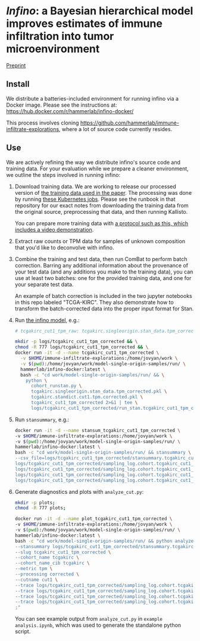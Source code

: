 # *Infino*: a Bayesian hierarchical model improves estimates of immune infiltration into tumor microenvironment

[Preprint](https://www.biorxiv.org/content/early/2017/11/21/221671)

## Install

We distribute a batteries-included environment for running infino via a Docker image. Please see the instructions at: https://hub.docker.com/r/hammerlab/infino-docker/

This process involves cloning https://github.com/hammerlab/immune-infiltrate-explorations, where a lot of source code currently resides.

## Use

We are actively refining the way we distribute infino's source code and training data. For your evaluation while we prepare a cleaner environment, we outline the steps involved in running infino:

1. Download training data. We are working to release our processed version of [the training data used in the paper](https://www.nature.com/articles/sdata201551). The processing was done by running [these Kubernetes jobs](https://github.com/hammerlab/infiltrate-rnaseq-pipeline/). Please see the runbook in that repository for our exact notes from downloading the training data from the original source, preprocessing that data, and then running Kallisto.

    You can prepare more training data with [a protocol such as this, which includes a video demonstration](https://www.ncbi.nlm.nih.gov/pmc/articles/PMC3144656/).

2. Extract raw counts or TPM data for samples of unknown composition that you'd like to deconvolve with infino.

3. Combine the training and test data, then run ComBat to perform batch correction. Barring any additional information about the provenance of your test data (and any additions you make to the training data), you can use at least two batches: one for the provided training data, and one for your separate test data.

    An example of batch correction is included in the two jupyter notebooks in this repo labeled "TCGA-KIRC". They also demonstrate how to transform the batch-corrected data into the proper input format for Stan. 

4. Run [the infino model](https://github.com/hammerlab/immune-infiltrate-explorations/blob/master/model-single-origin-samples/models/model6.2_negbinom_matrix_correlation_features_oos_optim.stan), e.g.:

    ```bash
    # tcgakirc_cut1_tpm_raw: tcgakirc.singleorigin.stan_data.tpm_corrected.pkl, tcgakirc.standict.cut1.tpm.corrected.pkl

    mkdir -p logs/tcgakirc_cut1_tpm_corrected && \
    chmod -R 777 logs/tcgakirc_cut1_tpm_corrected && \
    docker run -it -d --name tcgakirc_cut1_tpm_corrected \
      -v $HOME/immune-infiltrate-explorations:/home/jovyan/work \
      -v $(pwd):/home/jovyan/work/model-single-origin-samples/run/ \
      hammerlab/infino-docker:latest \
      bash -c "cd work/model-single-origin-samples/run/ && \
        python \
          cohort_runstan.py \
          tcgakirc.singleorigin.stan_data.tpm_corrected.pkl \
          tcgakirc.standict.cut1.tpm.corrected.pkl \
          tcgakirc_cut1_tpm_corrected 2>&1 | tee \
          logs/tcgakirc_cut1_tpm_corrected/run_stan.tcgakirc_cut1_tpm_corrected.consoleout.txt"
    ```

5. Run `stansummary`, e.g.:

    ```bash
    docker run -it -d --name stansum_tcgakirc_cut1_tpm_corrected \
    -v $HOME/immune-infiltrate-explorations:/home/jovyan/work \
    -v $(pwd):/home/jovyan/work/model-single-origin-samples/run/ \
    hammerlab/infino-docker:latest \
    bash -c "cd work/model-single-origin-samples/run/ && stansummary \
    --csv_file=logs/tcgakirc_cut1_tpm_corrected/stansummary.tcgakirc_cut1_tpm_corrected.csv \
    logs/tcgakirc_cut1_tpm_corrected/sampling_log.cohort.tcgakirc_cut1_tpm_corrected.txt_0.csv \
    logs/tcgakirc_cut1_tpm_corrected/sampling_log.cohort.tcgakirc_cut1_tpm_corrected.txt_1.csv \
    logs/tcgakirc_cut1_tpm_corrected/sampling_log.cohort.tcgakirc_cut1_tpm_corrected.txt_2.csv \
    logs/tcgakirc_cut1_tpm_corrected/sampling_log.cohort.tcgakirc_cut1_tpm_corrected.txt_3.csv > /dev/null;"
    ```

6. Generate diagnostics and plots with `analyze_cut.py`:

    ```bash
    mkdir -p plots;
    chmod -R 777 plots;
    
    docker run -it -d --name plot_tcgakirc_cut1_tpm_corrected \
    -v $HOME/immune-infiltrate-explorations:/home/jovyan/work \
    -v $(pwd):/home/jovyan/work/model-single-origin-samples/run/ \
    hammerlab/infino-docker:latest \
    bash -c "cd work/model-single-origin-samples/run/ && python analyze_cut.py \
    --stansummary logs/tcgakirc_cut1_tpm_corrected/stansummary.tcgakirc_cut1_tpm_corrected.csv \
    --slug tcgakirc_cut1_tpm_corrected \
    --cohort_name tcgakirc \
    --cohort_name_cib tcgakirc \
    --metric tpm \
    --processing corrected \
    --cutname cut1 \
    --trace logs/tcgakirc_cut1_tpm_corrected/sampling_log.cohort.tcgakirc_cut1_tpm_corrected.txt_0.csv \
    --trace logs/tcgakirc_cut1_tpm_corrected/sampling_log.cohort.tcgakirc_cut1_tpm_corrected.txt_1.csv \
    --trace logs/tcgakirc_cut1_tpm_corrected/sampling_log.cohort.tcgakirc_cut1_tpm_corrected.txt_2.csv \
    --trace logs/tcgakirc_cut1_tpm_corrected/sampling_log.cohort.tcgakirc_cut1_tpm_corrected.txt_3.csv \
    ;"
    ```

    You can see example output from `analyze_cut.py` in `example analysis.ipynb`, which was used to generate the standalone python script.

